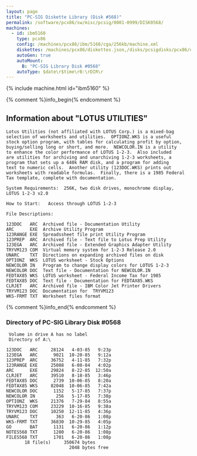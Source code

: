 ```yaml
---
layout: page
title: "PC-SIG Diskette Library (Disk #568)"
permalink: /software/pcx86/sw/misc/pcsig/0001-0999/DISK0568/
machines:
  - id: ibm5160
    type: pcx86
    config: /machines/pcx86/ibm/5160/cga/256kb/machine.xml
    diskettes: /machines/pcx86/diskettes.json,/disks/pcsigdisks/pcx86/diskettes.json
    autoGen: true
    autoMount:
      B: "PC-SIG Library Disk #0568"
    autoType: $date\r$time\rB:\rDIR\r
---
```


{% include machine.html id="ibm5160" %}

{% comment %}info_begin{% endcomment %}

## Information about "LOTUS UTILITIES"

    Lotus Utilities (not affiliated with LOTUS Corp.) is a mixed-bag
    selection of worksheets and utilities.  OPTIONZ.WKS is a useful
    stock option program, with tables for calculating profit by option,
    buying/selling long or short, and more.  NEWCOLOR.IN is a utility
    to enhance the color performance of LOTUS 1-2-3.  Also included
    are utilities for archiving and unarchiving 1-2-3 worksheets, a
    program that sets up a 640k RAM disk, and a program for adding
    text to numeric cells.  Another utility (123DOC.WKS) prints out
    worksheets with readable formulas.  Finally, there is a 1985 Federal
    Tax template, complete with documentation.
    
    System Requirements:  256K, two disk drives, monochrome display,
    LOTUS 1-2-3 v2.0
    
    How to Start:   Access through LOTUS 1-2-3
    
    File Descriptions:
    
    123DOC   ARC  Archived file - Documentation Utility
    ARC      EXE  Archive Utility Program
    123RANGE EXE  Spreadssheet file print Utility Program
    123PREP  ARC  Archived file - Text file to Lotus Prep Utility
    123EGA   ARC  Archived file - Extended Graphics Adapter Utility
    TRYVM123 COM  Virtual memory system for 1-2-3 Release 2.0
    UNARC    TXT  Directions on expanding archived files on disk
    OPTIONZ  WKS  LOTUS worksheet - Stock Options
    NEWCOLOR IN   Program to change display colors for LOTUS 1-2-3
    NEWCOLOR DOC  Text file - Documentation for NEWCOLOR.IN
    FEDTAX85 WKS  LOTUS worksheet - Federal Income Tax for 1985
    FEDTAX85 DOC  Text file - Documentation for FEDTAX85.WKS
    CLRJET   ARC  Archived file - IBM Color Jet Printer Drivers
    TRYVM123 DOC  Documentation for  TRYVM123
    WKS-FRMT TXT  Worksheet files format
{% comment %}info_end{% endcomment %}


### Directory of PC-SIG Library Disk #0568

     Volume in drive A has no label
     Directory of A:\

    123DOC   ARC     28124   4-03-85   9:23p
    123EGA   ARC      9021  10-20-85   9:12a
    123PREP  ARC     36752   4-11-85   7:32p
    123RANGE EXE     25088   6-08-84   4:02p
    ARC      EXE     29824   8-22-85  12:50a
    CLRJET   ARC     39510   8-18-85   3:46p
    FEDTAX85 DOC      2739  10-06-85   8:20a
    FEDTAX85 WKS     82048  10-06-85   7:42a
    NEWCOLOR DOC      1152   5-17-85   7:37p
    NEWCOLOR IN        256   5-17-85   7:38p
    OPTIONZ  WKS     21376   7-29-84   8:55a
    TRYVM123 COM     23229  10-16-85   9:38a
    TRYVM123 DOC     10250  12-11-85   4:36p
    UNARC    TXT       363   6-20-86   1:08p
    WKS-FRMT TXT     36830  10-29-85   4:05p
    GO       BAT      1131   6-20-86   1:12p
    NOTES568 TXT      1280   6-20-86   1:08p
    FILES568 TXT      1701   6-20-86   1:08p
           18 file(s)     350674 bytes
                            2048 bytes free
